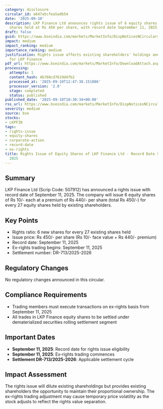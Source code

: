 ```yaml
---
category: disclosure
circular_id: a647a5cfea5adb54
date: '2025-09-10'
description: LKP Finance Ltd announces rights issue of 6 equity shares for every 27
  shares held at Rs 450 per share, with record date September 11, 2025.
draft: false
guid: https://www.bseindia.com/markets/MarketInfo/DispNoticesNCirculars.aspx?Noticeid={002521C8-8F80-454C-9B69-89F3B67570DB}&noticeno=20250910-13&dt=09/10/2025&icount=13&totcount=46&flag=0
impact: medium
impact_ranking: medium
importance_ranking: medium
justification: Rights issue affects existing shareholders' holdings and trading patterns
  for LKP Finance
pdf_url: https://www.bseindia.com/markets/MarketInfo/DownloadAttach.aspx?id=20250910-13&attachedId=
processing:
  attempts: 1
  content_hash: 4b760cd7619d4fb2
  processed_at: '2025-09-10T12:47:38.151086'
  processor_version: '2.0'
  stage: completed
  status: published
published_date: '2025-09-10T10:30:34+00:00'
rss_url: https://www.bseindia.com/markets/MarketInfo/DispNoticesNCirculars.aspx?Noticeid={002521C8-8F80-454C-9B69-89F3B67570DB}&noticeno=20250910-13&dt=09/10/2025&icount=13&totcount=46&flag=0
severity: medium
source: bse
stocks:
- LKPFIN
tags:
- rights-issue
- equity-shares
- corporate-action
- record-date
- ex-rights
title: Rights Issue of Equity Shares of LKP Finance Ltd - Record Date September 11,
  2025
---
```


## Summary

LKP Finance Ltd (Scrip Code: 507912) has announced a rights issue with record date of September 11, 2025. The company will issue 6 equity shares of Rs 10/- each at a premium of Rs 440/- per share (total Rs 450/-) for every 27 equity shares held by existing shareholders.

## Key Points

- Rights ratio: 6 new shares for every 27 existing shares held
- Issue price: Rs 450/- per share (Rs 10/- face value + Rs 440/- premium)
- Record date: September 11, 2025
- Ex-rights trading begins: September 11, 2025
- Settlement number: DR-713/2025-2026

## Regulatory Changes

No regulatory changes announced in this circular.

## Compliance Requirements

- Trading members must execute transactions on ex-rights basis from September 11, 2025
- All trades in LKP Finance equity shares to be settled under dematerialized securities rolling settlement segment

## Important Dates

- **September 11, 2025**: Record date for rights issue eligibility
- **September 11, 2025**: Ex-rights trading commences
- **Settlement DR-713/2025-2026**: Applicable settlement cycle

## Impact Assessment

The rights issue will dilute existing shareholdings but provides existing shareholders the opportunity to maintain their proportional ownership. The ex-rights trading adjustment may cause temporary price volatility as the stock adjusts to reflect the rights value separation.